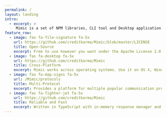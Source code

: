 ```yaml
---
permalink: /
layout: landing
intro: 
  - excerpt: >
     Mimic is a set of NPM libraries, CLI tool and Desktop application built around the idea of impersonating real service by implementing their contracts.
feature_row:
  - image: fas fa-file-signature fa-5x
    url: https://github.com/creditkarma/Mimic/blob/master/LICENSE
    title: Open-Source
    excerpt: Free to use however you want under the Apache License 2.0. Clone it, fork it, customize it or extend it. We are happy to make it usefull for everyone.
  - image: fas fa-desktop fa-5x
    url: https://github.com/creditkarma/Mimic
    title: Cross-Platform
    excerpt: Mimic works across operating systems. Use it on OS X, Windows, Linux or any CI environment. Development or testing, you name it.
  - image: fas fa-map-signs fa-5x
    url: /Mimic/protocols
    title: Multi-Protocol
    excerpt: Provides a platform for multiple popular communication protocols and standards including GraphQL, Thrift and JSON REST.
  - image: fas fa-fighter-jet fa-5x
    url: https://github.com/creditkarma/Mimic
    title: Reliable and Fast
    excerpt: Written in TypeScript with in-memory response manager and distributed in self-sufficient bundles.
---
```

